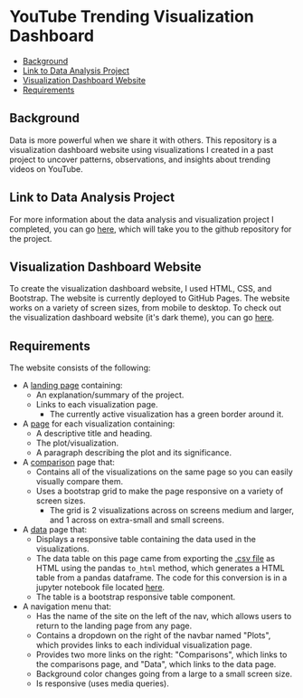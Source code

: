 # YouTube Trending Visualization Dashboard

* [Background](#background)
* [Link to Data Analysis Project](#analysis_project)
* [Visualization Dashboard Website](#website)
* [Requirements](#requirements)

## <a name="background"></a>Background

Data is more powerful when we share it with others. This repository is a visualization dashboard website using visualizations I created in a past project to uncover patterns, observations, and insights about trending videos on YouTube. 

## <a name="analysis_project"></a>Link to Data Analysis Project

For more information about the data analysis and visualization project I completed, you can go [here](https://github.com/philipstubbs13/team_hopper), which will take you to the github repository for the project.

## <a name="website"></a>Visualization Dashboard Website

To create the visualization dashboard website, I used HTML, CSS, and Bootstrap. The website is currently deployed to GitHub Pages. The website works on a variety of screen sizes, from mobile to desktop. To check out the visualization dashboard website (it's dark theme), you can go [here](https://philipstubbs13.github.io/Web-Design-Challenge/#/youtube-insights).

## <a name="requirements"></a>Requirements

The website consists of the following:

* A [landing page](https://philipstubbs13.github.io/Web-Design-Challenge/#/youtube-insights) containing:
  * An explanation/summary of the project.
  * Links to each visualization page.
    * The currently active visualization has a green border around it.
* A [page](https://philipstubbs13.github.io/Web-Design-Challenge/#/plots/3) for each visualization containing:
  * A descriptive title and heading.
  * The plot/visualization.
  * A paragraph describing the plot and its significance.
* A [comparison](https://philipstubbs13.github.io/Web-Design-Challenge/#/comparison) page that:
  * Contains all of the visualizations on the same page so you can easily visually compare them.
  * Uses a bootstrap grid to make the page responsive on a variety of screen sizes.
    * The grid is 2 visualizations across on screens medium and larger, and 1 across on extra-small and small screens.
* A [data](https://philipstubbs13.github.io/Web-Design-Challenge/#/data) page that:
  * Displays a responsive table containing the data used in the visualizations.
  * The data table on this page came from exporting the [.csv file](./WebVisualizations/Resources/US_videos.csv) as HTML using the pandas ```to_html``` method, which generates a HTML table from a pandas dataframe. The code for this conversion is in a jupyter notebook file located [here](./WebVisualizations/csv_to_html.ipynb).
  * The table is a bootstrap responsive table component.
* A navigation menu that:
  * Has the name of the site on the left of the nav, which allows users to return to the landing page from any page.
  * Contains a dropdown on the right of the navbar named "Plots", which provides links to each individual visualization page.
  * Provides two more links on the right: "Comparisons", which links to the comparisons page, and "Data", which links to the data page.
  * Background color changes going from a large to a small screen size.
  * Is responsive (uses media queries).

